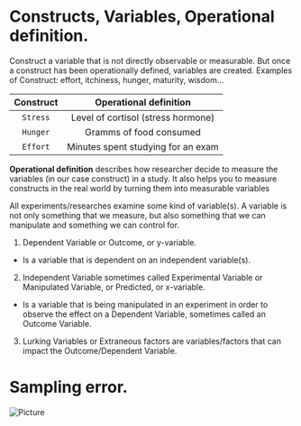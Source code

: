 # Constructs, Variables, Operational definition.

Construct a variable that is not directly observable or measurable. But once a construct has been operationally 
defined, variables are created. Examples of Construct: effort, itchiness, hunger, maturity, wisdom...


|Construct      |       Operational definition            |
|   :---:       |                  :---:                   |
|`Stress`       |       Level of cortisol (stress hormone) |
|`Hunger`       |       Gramms of food consumed            |
|`Effort`       |       Minutes spent studying for an exam |

**Operational definition** describes how researcher decide to measure the variables (in our case construct) in a study. It also
  helps you to measure constructs in the real world by turning them into measurable variables 

All experiments/researches examine some kind of variable(s). A variable is not only something that we measure, but also something that we can manipulate and something we can control for.

1. Dependent Variable or Outcome, or y-variable.
  - Is a variable that is dependent on an independent variable(s).

2. Independent Variable sometimes called Experimental Variable or Manipulated Variable, or Predicted, or x-variable.
  - Is a variable that is being manipulated in an experiment in order to observe the effect on a Dependent Variable, sometimes called an Outcome Variable.

3. Lurking Variables or Extraneous factors are variables/factors that can impact the Outcome/Dependent Variable.



# Sampling error.


![Picture](/Users/irynasoltyska/src/github/udacity-bertelsmann-data-science-challenge-scholarship-2018/intro_to_research_methods_lessons_1_5/sampling_error.jpg)